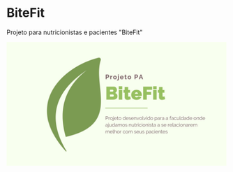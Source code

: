 # BiteFit
Projeto para nutricionistas e pacientes "BiteFit"

![bitefit](./nutri-pa/bitefitgithub.jpg)
